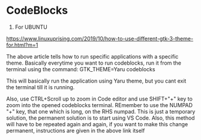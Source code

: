 # **CodeBlocks**
1. For UBUNTU

<https://www.linuxuprising.com/2019/10/how-to-use-different-gtk-3-theme-for.html?m=1>

The above article tells how to run specific applications with a specific theme. Basically everytime you want to run codeblocks, run it from the terminal using the command:  GTK\_THEME=Yaru codeblocks  

This will basically  run the application using Yaru theme, but you cant exit the terminal till it is running. 

Also, use CTRL+Scroll up to zoom in Code editor and use SHIFT+"+" key to zoom into the opened codeblocks terminal. REmember to use the NUMPAD "+" key, that one which is long, on the RHS numpad. This is just a temporary solution, the permanent solution is to start using VS Code. Also, this method will have to be repeated again and again, if you want to make this change permanent, instructions are given in the above link itself 



